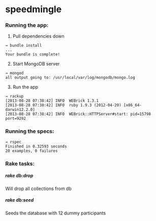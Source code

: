 speedmingle
===========

### Running the app:

1. Pull dependencies down

  ```shell
  → bundle install
  ...
  Your bundle is complete!
  ```
2. Start MongoDB server

  ```shell
  → mongod
  all output going to: /usr/local/var/log/mongodb/mongo.log
  ```
3. Run the app

  ```shell
  → rackup
  [2013-08-28 07:38:42] INFO  WEBrick 1.3.1
  [2013-08-28 07:38:42] INFO  ruby 1.9.3 (2012-04-20) [x86_64-darwin12.2.0]
  [2013-08-28 07:38:42] INFO  WEBrick::HTTPServer#start: pid=15798 port=9292
  ```

### Running the specs: 

```shell
→ rspec
Finished in 0.32593 seconds
20 examples, 0 failures
```

### Rake tasks:

##### rake db:drop
Will drop all collections from db

##### rake db:seed
Seeds the database with 12 dummy participants
